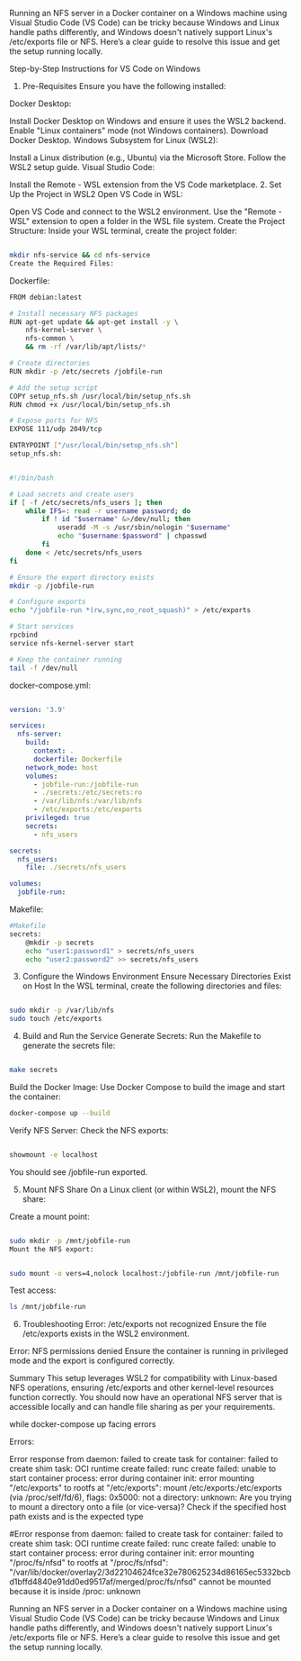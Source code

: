 Running an NFS server in a Docker container on a Windows machine using Visual Studio Code (VS Code) can be tricky because Windows and Linux handle paths differently, and Windows doesn't natively support Linux's /etc/exports file or NFS. Here’s a clear guide to resolve this issue and get the setup running locally.

Step-by-Step Instructions for VS Code on Windows
1. Pre-Requisites
Ensure you have the following installed:

Docker Desktop:

Install Docker Desktop on Windows and ensure it uses the WSL2 backend.
Enable "Linux containers" mode (not Windows containers).
Download Docker Desktop.
Windows Subsystem for Linux (WSL2):

Install a Linux distribution (e.g., Ubuntu) via the Microsoft Store.
Follow the WSL2 setup guide.
Visual Studio Code:

Install the Remote - WSL extension from the VS Code marketplace.
2. Set Up the Project in WSL2
Open VS Code in WSL:

Open VS Code and connect to the WSL2 environment.
Use the "Remote - WSL" extension to open a folder in the WSL file system.
Create the Project Structure: Inside your WSL terminal, create the project folder:

```bash

mkdir nfs-service && cd nfs-service
Create the Required Files:
```

Dockerfile:

```bash
FROM debian:latest

# Install necessary NFS packages
RUN apt-get update && apt-get install -y \
    nfs-kernel-server \
    nfs-common \
    && rm -rf /var/lib/apt/lists/*

# Create directories
RUN mkdir -p /etc/secrets /jobfile-run

# Add the setup script
COPY setup_nfs.sh /usr/local/bin/setup_nfs.sh
RUN chmod +x /usr/local/bin/setup_nfs.sh

# Expose ports for NFS
EXPOSE 111/udp 2049/tcp

ENTRYPOINT ["/usr/local/bin/setup_nfs.sh"]
setup_nfs.sh:
```

```bash

#!/bin/bash

# Load secrets and create users
if [ -f /etc/secrets/nfs_users ]; then
    while IFS=: read -r username password; do
        if ! id "$username" &>/dev/null; then
            useradd -M -s /usr/sbin/nologin "$username"
            echo "$username:$password" | chpasswd
        fi
    done < /etc/secrets/nfs_users
fi

# Ensure the export directory exists
mkdir -p /jobfile-run

# Configure exports
echo "/jobfile-run *(rw,sync,no_root_squash)" > /etc/exports

# Start services
rpcbind
service nfs-kernel-server start

# Keep the container running
tail -f /dev/null
```

docker-compose.yml:

```yaml

version: '3.9'

services:
  nfs-server:
    build:
      context: .
      dockerfile: Dockerfile
    network_mode: host
    volumes:
      - jobfile-run:/jobfile-run
      - ./secrets:/etc/secrets:ro
      - /var/lib/nfs:/var/lib/nfs
      - /etc/exports:/etc/exports
    privileged: true
    secrets:
      - nfs_users

secrets:
  nfs_users:
    file: ./secrets/nfs_users

volumes:
  jobfile-run:
  ```
Makefile:

```bash 
#Makefile
secrets:
    @mkdir -p secrets
    echo "user1:password1" > secrets/nfs_users
    echo "user2:password2" >> secrets/nfs_users
```
3. Configure the Windows Environment
Ensure Necessary Directories Exist on Host
In the WSL terminal, create the following directories and files:

```bash

sudo mkdir -p /var/lib/nfs
sudo touch /etc/exports
```
4. Build and Run the Service
Generate Secrets: Run the Makefile to generate the secrets file:

```bash

make secrets
```
Build the Docker Image: Use Docker Compose to build the image and start the container:

```bash
docker-compose up --build
```
Verify NFS Server: Check the NFS exports:

```bash

showmount -e localhost
```
You should see /jobfile-run exported.

5. Mount NFS Share
On a Linux client (or within WSL2), mount the NFS share:

Create a mount point:

```bash

sudo mkdir -p /mnt/jobfile-run
Mount the NFS export:
```
```bash

sudo mount -o vers=4,nolock localhost:/jobfile-run /mnt/jobfile-run
```
Test access:

```bash
ls /mnt/jobfile-run
```
6. Troubleshooting
Error: /etc/exports not recognized
Ensure the file /etc/exports exists in the WSL2 environment.

Error: NFS permissions denied
Ensure the container is running in privileged mode and the export is configured correctly.

Summary
This setup leverages WSL2 for compatibility with Linux-based NFS operations, ensuring /etc/exports and other kernel-level resources function correctly. You should now have an operational NFS server that is accessible locally and can handle file sharing as per your requirements.

















while docker-compose up facing errors

Errors: 

Error response from daemon: failed to create task for container: failed to create shim task: OCI runtime create failed: runc create failed: unable to start container process: error during container init: error mounting "/etc/exports" to rootfs at "/etc/exports": mount /etc/exports:/etc/exports (via /proc/self/fd/6), flags: 0x5000: not a directory: unknown: Are you trying to mount a directory onto a file (or vice-versa)? Check if the specified host path exists and is the expected type



#Error response from daemon: failed to create task for container: failed to create shim task: OCI runtime create failed: runc create failed: unable to start container process: error during container init: error mounting "/proc/fs/nfsd" to rootfs at "/proc/fs/nfsd": "/var/lib/docker/overlay2/3d22104624fce32e780625234d86165ec5332bcbd1bffd4840e91dd0ed9517af/merged/proc/fs/nfsd" cannot be mounted because it is inside /proc: unknown



Running an NFS server in a Docker container on a Windows machine using Visual Studio Code (VS Code) can be tricky because Windows and Linux handle paths differently, and Windows doesn't natively support Linux's /etc/exports file or NFS. Here’s a clear guide to resolve this issue and get the setup running locally.